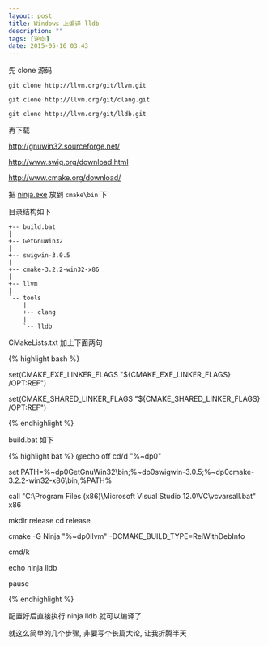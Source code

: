 ```yaml
---
layout: post
title: Windows 上编译 lldb
description: ""
tags: [逆向]
date: 2015-05-16 03:43
---
```


先 clone 源码

    git clone http://llvm.org/git/llvm.git

    git clone http://llvm.org/git/clang.git

    git clone http://llvm.org/git/lldb.git

再下载

<http://gnuwin32.sourceforge.net/>

<http://www.swig.org/download.html>

<http://www.cmake.org/download/>

把 [ninja.exe]({{site.url}}/bin/Tools/ninja.exe) 放到 ```cmake\bin``` 下

目录结构如下

    +-- build.bat
    |
    +-- GetGnuWin32
    |
    +-- swigwin-3.0.5
    |
    +-- cmake-3.2.2-win32-x86
    |
    +-- llvm
    |
    `-- tools
        |
        +-- clang
        |
        `-- lldb

CMakeLists.txt 加上下面两句

{% highlight bash %}

set(CMAKE_EXE_LINKER_FLAGS "${CMAKE_EXE_LINKER_FLAGS} /OPT:REF")

set(CMAKE_SHARED_LINKER_FLAGS "${CMAKE_SHARED_LINKER_FLAGS} /OPT:REF")

{% endhighlight %}


build.bat 如下

{% highlight bat %}
@echo off
cd/d "%~dp0"

set PATH=%~dp0GetGnuWin32\bin;%~dp0swigwin-3.0.5;%~dp0cmake-3.2.2-win32-x86\bin;%PATH%

call "C:\Program Files (x86)\Microsoft Visual Studio 12.0\VC\vcvarsall.bat" x86

mkdir release
cd release

cmake -G Ninja "%~dp0llvm" -DCMAKE_BUILD_TYPE=RelWithDebInfo

cmd/k

echo ninja lldb

pause

{% endhighlight %}

配置好后直接执行 ninja lldb 就可以编译了

就这么简单的几个步骤, 非要写个长篇大论, 让我折腾半天
